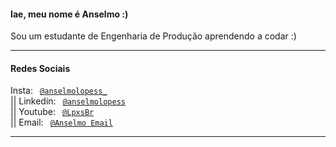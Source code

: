 #### Iae, meu nome é Anselmo :)

Sou um estudante de Engenharia de Produção aprendendo a codar :)

----

<div align="left">
  
  #### Redes Sociais
  
  Insta: <code> [@anselmolopess_](https://www.instagram.com/anselmolopess_) </code> ||
  Linkedin: <code> [@anselmolopess](https://www.linkedin.com/in/anselmolopess/) </code> ||
  Youtube: <code> [@LpxsBr](https://www.youtube.com/channel/UCkPDAOFZlw2mVkqwdgXS2iQ) </code> ||
  Email: <code> [@Anselmo Email](mailto:anselmolopes.an@gmail.com) </code> 
    
 </div>

----

<!-- <div align="left">

  ![LpxsBr's GitHub stats](https://github-readme-stats.vercel.app/api?username=Lpxsbr&show_icons=true&theme=radical&include_all_commits=true&count_private=true)

</div> -->
